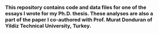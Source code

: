 ### This repository contains code and data files for one of the essays I wrote for my Ph.D. thesis. These analyses are also a part of the paper  I co-authored with Prof. Murat Donduran of Yildiz Technical University, Turkey.

